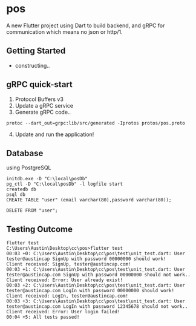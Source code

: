 # pos

A new Flutter project using Dart to build backend, and gRPC for communication which means no json or http/1. 

## Getting Started
* constructing..

## gRPC quick-start
1. Protocol Buffers v3 
2. Update a gRPC service
3. Generate gRPC code..
```
protoc --dart_out=grpc:lib/src/generated -Iprotos protos/pos.proto
```
4. Update and run the application!

## Database
using PostgreSQL

```
initdb.exe -D "C:\local\posDb"
pg_ctl -D "C:\local\posDb" -l logfile start
createdb db
psql db
CREATE TABLE "user" (email varchar(80),password varchar(80));

DELETE FROM "user";
```


## Testing Outcome

```
flutter test       
C:\Users\Austin\Desktop\cc\pos>flutter test        
00:03 +0: C:\Users\Austin\Desktop\cc\pos\test\unit_test.dart: User tester@austincap SignUp with password 00000000 should work!
Client received: SignUp, tester@austincap.com!     
00:03 +1: C:\Users\Austin\Desktop\cc\pos\test\unit_test.dart: User tester@austincap.com SignUp with password 00000000 should not work..
Client received: Error: User already exist!        
00:03 +2: C:\Users\Austin\Desktop\cc\pos\test\unit_test.dart: User tester@austincap.com LogIn with password 00000000 should work!
Client received: LogIn, tester@austincap.com!      
00:03 +3: C:\Users\Austin\Desktop\cc\pos\test\unit_test.dart: User tester@austincap.com LogIn with password 12345678 should not work..
Client received: Error: User login failed!
00:04 +5: All tests passed!
```